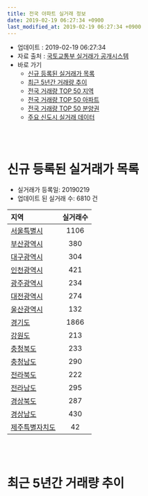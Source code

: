 ```yaml
---
title: 전국 아파트 실거래 정보
date: 2019-02-19 06:27:34 +0900
last_modified_at: 2019-02-19 06:27:34 +0900
---
```


* 업데이트 : 2019-02-19 06:27:34
* 자료 출처 : [국토교통부 실거래가 공개시스템](http://rt.molit.go.kr)
* 바로 가기
    * [신규 등록된 실거래가 목록](#신규-등록된-실거래가-목록)
    * [최근 5년간 거래량 추이](#최근-5년간-거래량-추이)
    * [전국 거래량 TOP 50 지역](https://ayogom.github.io/apt-trade-info/최근-3개월-전국에서-가장-거래가-많이-발생한-지역)
    * [전국 거래량 TOP 50 아파트](https://ayogom.github.io/apt-trade-info/최근-3개월-전국에서-가장-거래가-많이-발생한-아파트)
    * [전국 거래량 TOP 50 분양권](https://ayogom.github.io/apt-trade-info/최근-3개월-전국에서-가장-거래가-많이-발생한-분양권)
    * [주요 신도시 실거래 데이터](https://ayogom.github.io/apt-trade-info/주요-신도시)

<br>
 
<br>

# 신규 등록된 실거래가 목록
* 실거래가 등록일: 20190219
* 업데이트 된 실거래 수: 6810 건


|지역|실거래수|
|:---|:---:|
|[서울특별시](https://ayogom.github.io/apt-trade-info/서울특별시)|1106|
|[부산광역시](https://ayogom.github.io/apt-trade-info/부산광역시)|380|
|[대구광역시](https://ayogom.github.io/apt-trade-info/대구광역시)|304|
|[인천광역시](https://ayogom.github.io/apt-trade-info/인천광역시)|421|
|[광주광역시](https://ayogom.github.io/apt-trade-info/광주광역시)|234|
|[대전광역시](https://ayogom.github.io/apt-trade-info/대전광역시)|274|
|[울산광역시](https://ayogom.github.io/apt-trade-info/울산광역시)|132|
|[경기도](https://ayogom.github.io/apt-trade-info/경기도)|1866|
|[강원도](https://ayogom.github.io/apt-trade-info/강원도)|213|
|[충청북도](https://ayogom.github.io/apt-trade-info/충청북도)|233|
|[충청남도](https://ayogom.github.io/apt-trade-info/충청남도)|290|
|[전라북도](https://ayogom.github.io/apt-trade-info/전라북도)|222|
|[전라남도](https://ayogom.github.io/apt-trade-info/전라남도)|295|
|[경상북도](https://ayogom.github.io/apt-trade-info/경상북도)|287|
|[경상남도](https://ayogom.github.io/apt-trade-info/경상남도)|430|
|[제주특별자치도](https://ayogom.github.io/apt-trade-info/제주특별자치도)|42|


<br>
 
<br>


# 최근 5년간 거래량 추이


<div style="width:100%;">
    <canvas id="deal_progress" height="200"></canvas>
</div>


<script>
new Chart(document.getElementById("deal_progress"), {
    type: 'line',
    data: {
        labels: ['201402','201403','201404','201405','201406','201407','201408','201409','201410','201411','201412','201501','201502','201503','201504','201505','201506','201507','201508','201509','201510','201511','201512','201601','201602','201603','201604','201605','201606','201607','201608','201609','201610','201611','201612','201701','201702','201703','201704','201705','201706','201707','201708','201709','201710','201711','201712','201801','201802','201803','201804','201805','201806','201807','201808','201809','201810','201811','201812','201901','201902'],
        datasets: [{
            label: '매매',
            pointRadius: 1,
            data: [56822, 60779, 46547, 42556, 42780, 47567, 57315, 64290, 62704, 47563, 44902, 60349, 54831, 85406, 70090, 59811, 61037, 60529, 51281, 54399, 63301, 46137, 36029, 34920, 35905, 52371, 52277, 50514, 58854, 57800, 58306, 59594, 69631, 44845, 35323, 29655, 41309, 50331, 46535, 58109, 61468, 60894, 43767, 45835, 38753, 42593, 39219, 62643, 53332, 65267, 43249, 44512, 44099, 43848, 66036, 59248, 52520, 36955, 32463, 28014, 6194],
            borderColor: "rgba(255, 201, 14, 1)",
            backgroundColor: "rgba(255, 201, 14, 0.5)",
            fill: false,
            lineTension: 0
        },{
            label: '전월세',
            pointRadius: 1,
            data: [60091, 57999, 49512, 47050, 45938, 49208, 50654, 51053, 56607, 49069, 51708, 59570, 52899, 62595, 50861, 46268, 46075, 47839, 46912, 42239, 52570, 45225, 50894, 52764, 52933, 55269, 48971, 45978, 47037, 48766, 50338, 48389, 57381, 48868, 53181, 49386, 60706, 55640, 47179, 47197, 49234, 50072, 50442, 50813, 43969, 49484, 51252, 58047, 53523, 62518, 49322, 48321, 48590, 48920, 50210, 48096, 54774, 46409, 47225, 42605, 12597],
            borderColor: "rgba(0, 141, 185, 1)",
            backgroundColor: "rgba(0, 141, 185, 0.5)",
            fill: false,
            lineTension: 0
        }
        ]
    },
    options: {
        responsive: true,
        title: {
            display: false
        },
        tooltips: {
            mode: 'index',
            intersect: false
        },
        hover: {
            mode: 'nearest',
            intersect: true
        },
        scales: {
            xAxes: [{
                display: true,
                scaleLabel: {
                    display: true,
                    labelString: '년/월'
                }
            }],
            yAxes: [{
                display: true,
                ticks: {
                    suggestedMin: 0,
                },
                scaleLabel: {
                    display: true,
                    labelString: '실거래 수'
                }
            }]
        }
    }
});



</script>


<br>
 
<br>

